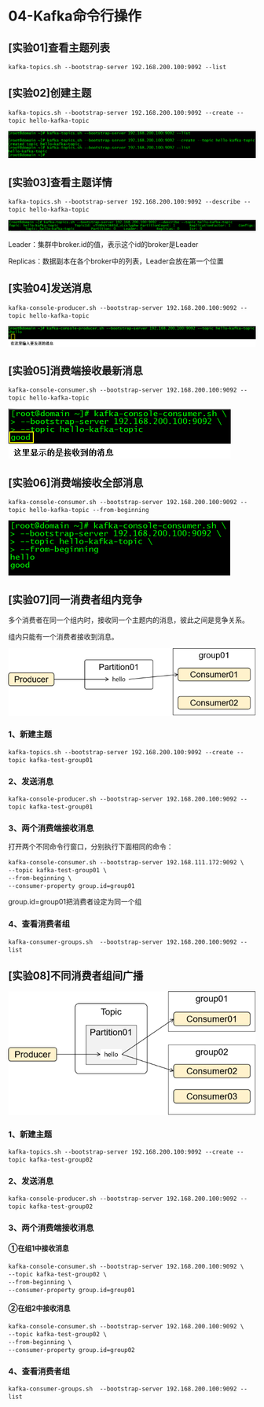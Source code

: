 # 04-Kafka命令行操作

## [实验01]查看主题列表

```shell
kafka-topics.sh --bootstrap-server 192.168.200.100:9092 --list
```



## [实验02]创建主题

```shell
kafka-topics.sh --bootstrap-server 192.168.200.100:9092 --create --topic hello-kafka-topic
```



![image-20231121114031675](assets/04/image-20231121114031675.png)



## [实验03]查看主题详情

```shell
kafka-topics.sh --bootstrap-server 192.168.200.100:9092 --describe --topic hello-kafka-topic
```



![image-20231121114254002](assets/04/image-20231121114254002.png)



Leader：集群中broker.id的值，表示这个id的broker是Leader

Replicas：数据副本在各个broker中的列表，Leader会放在第一个位置



## [实验04]发送消息

```shell
kafka-console-producer.sh --bootstrap-server 192.168.200.100:9092 --topic hello-kafka-topic
```

![image-20231121114630898](assets/04/image-20231121114630898.png)



## [实验05]消费端接收最新消息

```shell
kafka-console-consumer.sh --bootstrap-server 192.168.200.100:9092 --topic hello-kafka-topic
```

![image-20231121114952345](assets/04/image-20231121114952345.png)



## [实验06]消费端接收全部消息

```shell
kafka-console-consumer.sh --bootstrap-server 192.168.200.100:9092 --topic hello-kafka-topic --from-beginning
```

![image-20231121115258700](assets/04/image-20231121115258700.png)



## [实验07]同一消费者组内竞争

多个消费者在同一个组内时，接收同一个主题内的消息，彼此之间是竞争关系。

组内只能有一个消费者接收到消息。

![image-20231121142804313](assets/04/image-20231121142804313.png)



### 1、新建主题

```shell
kafka-topics.sh --bootstrap-server 192.168.200.100:9092 --create --topic kafka-test-group01
```



### 2、发送消息

```shell
kafka-console-producer.sh --bootstrap-server 192.168.200.100:9092 --topic kafka-test-group01
```



### 3、两个消费端接收消息

打开两个不同命令行窗口，分别执行下面相同的命令：

```shell
kafka-console-consumer.sh --bootstrap-server 192.168.111.172:9092 \
--topic kafka-test-group01 \
--from-beginning \
--consumer-property group.id=group01
```

group.id=group01把消费者设定为同一个组



### 4、查看消费者组

```shell
kafka-consumer-groups.sh  --bootstrap-server 192.168.200.100:9092 --list
```



## [实验08]不同消费者组间广播

![image-20231123172000288](assets/04/image-20231123172000288.png)



### 1、新建主题

```shell
kafka-topics.sh --bootstrap-server 192.168.200.100:9092 --create --topic kafka-test-group02
```



### 2、发送消息

```shell
kafka-console-producer.sh --bootstrap-server 192.168.200.100:9092 --topic kafka-test-group02
```



### 3、两个消费端接收消息

#### ①在组1中接收消息

```shell
kafka-console-consumer.sh --bootstrap-server 192.168.200.100:9092 \
--topic kafka-test-group02 \
--from-beginning \
--consumer-property group.id=group01
```



#### ②在组2中接收消息

```shell
kafka-console-consumer.sh --bootstrap-server 192.168.200.100:9092 \
--topic kafka-test-group02 \
--from-beginning \
--consumer-property group.id=group02
```



### 4、查看消费者组

```shell
kafka-consumer-groups.sh  --bootstrap-server 192.168.200.100:9092 --list
```